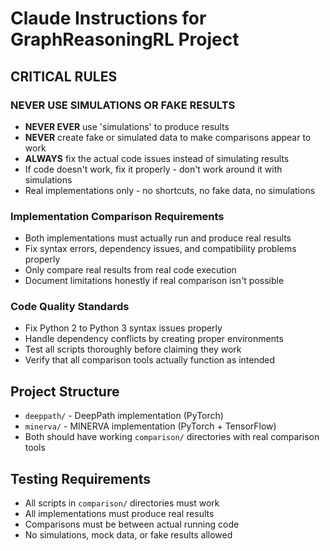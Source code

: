 # Claude Instructions for GraphReasoningRL Project

## CRITICAL RULES

### NEVER USE SIMULATIONS OR FAKE RESULTS
- **NEVER EVER** use 'simulations' to produce results
- **NEVER** create fake or simulated data to make comparisons appear to work
- **ALWAYS** fix the actual code issues instead of simulating results
- If code doesn't work, fix it properly - don't work around it with simulations
- Real implementations only - no shortcuts, no fake data, no simulations

### Implementation Comparison Requirements
- Both implementations must actually run and produce real results
- Fix syntax errors, dependency issues, and compatibility problems properly
- Only compare real results from real code execution
- Document limitations honestly if real comparison isn't possible

### Code Quality Standards
- Fix Python 2 to Python 3 syntax issues properly
- Handle dependency conflicts by creating proper environments
- Test all scripts thoroughly before claiming they work
- Verify that all comparison tools actually function as intended

## Project Structure
- `deeppath/` - DeepPath implementation (PyTorch)
- `minerva/` - MINERVA implementation (PyTorch + TensorFlow)
- Both should have working `comparison/` directories with real comparison tools

## Testing Requirements
- All scripts in `comparison/` directories must work
- All implementations must produce real results
- Comparisons must be between actual running code
- No simulations, mock data, or fake results allowed